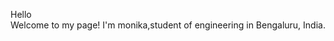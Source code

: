 Hello   
                  Welcome to my page!
                                     I'm monika,student of engineering in Bengaluru, India.
